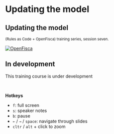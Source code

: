 # Updating the model​

<div class="present"><div class="reveal"><div class="slides">

  <section class="has-dark-background" data-background="#240b35" data-background-image="../_static/img/openfisca-bg.svg" data-background-position="230% 50%" data-background-size="auto 120%">
    <h2>Updating the model​​​</h2>
    <p>
      <small>(Rules as Code + OpenFisca) training series, session seven.</small>
    </p>
    <p><a href="https://openfisca.org" class="logo"><img src="../_static/img/openfisca.svg" alt="OpenFisca" ></a></p>
  </section>

  <section class="has-dark-background" data-background="#240b35" data-background-image="../_static/img/openfisca-bg.svg" data-background-position="230% 50%" data-background-size="auto 120%">
    <h2>In development</h2>
    <p>This training course is under development</p>
  </section>

</div></div></div>

<br>

**Hotkeys**

- `f`: full screen
- `s`: speaker notes
- `b`: pause
- `←` / `→` / `space`: navigate through slides
- `cltr` / `alt`  + click to zoom

